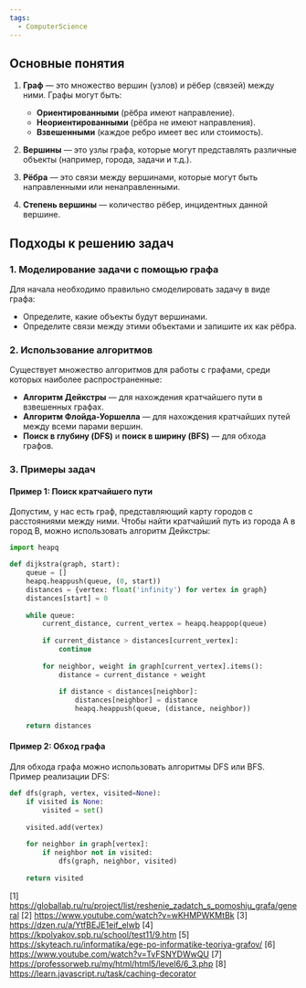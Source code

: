 ```yaml
---
tags:
  - ComputerScience
---
```

## Основные понятия

1. **Граф** — это множество вершин (узлов) и рёбер (связей) между ними. Графы могут быть:
   - **Ориентированными** (рёбра имеют направление).
   - **Неориентированными** (рёбра не имеют направления).
   - **Взвешенными** (каждое ребро имеет вес или стоимость).

2. **Вершины** — это узлы графа, которые могут представлять различные объекты (например, города, задачи и т.д.).

3. **Рёбра** — это связи между вершинами, которые могут быть направленными или ненаправленными.

4. **Степень вершины** — количество рёбер, инцидентных данной вершине.

## Подходы к решению задач

### 1. Моделирование задачи с помощью графа

Для начала необходимо правильно смоделировать задачу в виде графа:
- Определите, какие объекты будут вершинами.
- Определите связи между этими объектами и запишите их как рёбра.

### 2. Использование алгоритмов

Существует множество алгоритмов для работы с графами, среди которых наиболее распространенные:

- **Алгоритм Дейкстры** — для нахождения кратчайшего пути в взвешенных графах.
- **Алгоритм Флойда-Уоршелла** — для нахождения кратчайших путей между всеми парами вершин.
- **Поиск в глубину (DFS)** и **поиск в ширину (BFS)** — для обхода графов.

### 3. Примеры задач

#### Пример 1: Поиск кратчайшего пути

Допустим, у нас есть граф, представляющий карту городов с расстояниями между ними. Чтобы найти кратчайший путь из города A в город B, можно использовать алгоритм Дейкстры:

```python
import heapq

def dijkstra(graph, start):
    queue = []
    heapq.heappush(queue, (0, start))
    distances = {vertex: float('infinity') for vertex in graph}
    distances[start] = 0
    
    while queue:
        current_distance, current_vertex = heapq.heappop(queue)
        
        if current_distance > distances[current_vertex]:
            continue
        
        for neighbor, weight in graph[current_vertex].items():
            distance = current_distance + weight
            
            if distance < distances[neighbor]:
                distances[neighbor] = distance
                heapq.heappush(queue, (distance, neighbor))
    
    return distances
```

#### Пример 2: Обход графа

Для обхода графа можно использовать алгоритмы DFS или BFS. Пример реализации DFS:

```python
def dfs(graph, vertex, visited=None):
    if visited is None:
        visited = set()
    
    visited.add(vertex)
    
    for neighbor in graph[vertex]:
        if neighbor not in visited:
            dfs(graph, neighbor, visited)
    
    return visited
```


[1] https://globallab.ru/ru/project/list/reshenie_zadatch_s_pomoshju_grafa/general
[2] https://www.youtube.com/watch?v=wKHMPWKMtBk
[3] https://dzen.ru/a/YtfBEJE1eif_elwb
[4] https://kpolyakov.spb.ru/school/test11/9.htm
[5] https://skyteach.ru/informatika/ege-po-informatike-teoriya-grafov/
[6] https://www.youtube.com/watch?v=TvFSNYDWwQU
[7] https://professorweb.ru/my/html/html5/level6/6_3.php
[8] https://learn.javascript.ru/task/caching-decorator